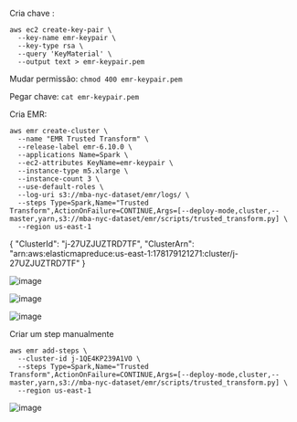 Cria chave :

```
aws ec2 create-key-pair \
  --key-name emr-keypair \
  --key-type rsa \
  --query 'KeyMaterial' \
  --output text > emr-keypair.pem

```
Mudar permissão:
```chmod 400 emr-keypair.pem```

Pegar chave:
```cat emr-keypair.pem```



Cria EMR:

```
aws emr create-cluster \
  --name "EMR Trusted Transform" \
  --release-label emr-6.10.0 \
  --applications Name=Spark \
  --ec2-attributes KeyName=emr-keypair \
  --instance-type m5.xlarge \
  --instance-count 3 \
  --use-default-roles \
  --log-uri s3://mba-nyc-dataset/emr/logs/ \
  --steps Type=Spark,Name="Trusted Transform",ActionOnFailure=CONTINUE,Args=[--deploy-mode,cluster,--master,yarn,s3://mba-nyc-dataset/emr/scripts/trusted_transform.py] \
  --region us-east-1
 ```
{
    "ClusterId": "j-27UZJUZTRD7TF",
    "ClusterArn": "arn:aws:elasticmapreduce:us-east-1:178179121271:cluster/j-27UZJUZTRD7TF"
}

![image](https://github.com/user-attachments/assets/ac38642f-7c0f-4ed9-b301-53be9b3283ea)

![image](https://github.com/user-attachments/assets/907f555a-3fb4-450e-9b5b-1f27e95afb1b)

![image](https://github.com/user-attachments/assets/7c6c790d-9ffc-452d-b376-e9adfcd31af4)


Criar um step manualmente

```
aws emr add-steps \
  --cluster-id j-1QE4KP239A1VO \
  --steps Type=Spark,Name="Trusted Transform",ActionOnFailure=CONTINUE,Args=[--deploy-mode,cluster,--master,yarn,s3://mba-nyc-dataset/emr/scripts/trusted_transform.py] \
  --region us-east-1
```


![image](https://github.com/user-attachments/assets/93109078-f82f-4ea3-bf2d-103ed3d8fa48)

